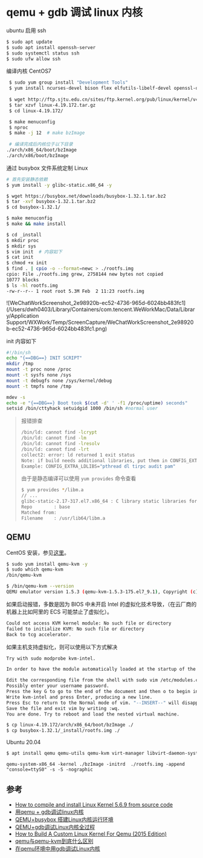 # qemu + gdb 调试 linux 内核

ubuntu 启用 ssh

```bash
$ sudo apt update
$ sudo apt install openssh-server
$ sudo systemctl status ssh
$ sudo ufw allow ssh
```



编译内核 CentOS7

```bash
 $ sudo yum group install "Development Tools"
 $ yum install ncurses-devel bison flex elfutils-libelf-devel openssl-devel
 
 $ wget http://ftp.sjtu.edu.cn/sites/ftp.kernel.org/pub/linux/kernel/v4.x/linux-4.19.172.tar.gz
 $ tar xzvf linux-4.19.172.tar.gz
 $ cd linux-4.19.172/

 $ make menuconfig
 $ nproc
 $ make -j 12  # make bzImage
 
 # 编译完成后内核位于以下目录
./arch/x86_64/boot/bzImage
./arch/x86/boot/bzImage
```



通过 busybox 文件系统定制 Linux

```bash
# 首先安装静态依赖
$ yum install -y glibc-static.x86_64 -y

$ wget https://busybox.net/downloads/busybox-1.32.1.tar.bz2
$ tar -xvf busybox-1.32.1.tar.bz2
$ cd busybox-1.32.1/

$ make menuconfig
$ make && make install

$ cd _install
$ mkdir proc
$ mkdir sys
$ vim init  # 内容如下
$ cat init
$ chmod +x init
$ find . | cpio -o --format=newc > ./rootfs.img
cpio: File ./rootfs.img grew, 2758144 new bytes not copied
10777 blocks
$ ls -hl rootfs.img
-rw-r--r-- 1 root root 5.3M Feb  2 11:23 rootfs.img
```

![WeChatWorkScreenshot_2e98920b-ec52-4736-965d-6024bb483fc1](/Users/dwh0403/Library/Containers/com.tencent.WeWorkMac/Data/Library/Application Support/WXWork/Temp/ScreenCapture/WeChatWorkScreenshot_2e98920b-ec52-4736-965d-6024bb483fc1.png)



init 内容如下

```bash
#!/bin/sh
echo "{==DBG==} INIT SCRIPT"
mkdir /tmp
mount -t proc none /proc
mount -t sysfs none /sys
mount -t debugfs none /sys/kernel/debug
mount -t tmpfs none /tmp

mdev -s 
echo -e "{==DBG==} Boot took $(cut -d' ' -f1 /proc/uptime) seconds"
setsid /bin/cttyhack setuidgid 1000 /bin/sh #normal user
```



> 报错排查
>
> ```bash
> /bin/ld: cannot find -lcrypt
> /bin/ld: cannot find -lm
> /bin/ld: cannot find -lresolv
> /bin/ld: cannot find -lrt
> collect2: error: ld returned 1 exit status
> Note: if build needs additional libraries, put them in CONFIG_EXTRA_LDLIBS.
> Example: CONFIG_EXTRA_LDLIBS="pthread dl tirpc audit pam"
> ```
>
> 由于是静态编译可以使用 `yum provides` 命令查看
>
> ```bash
> $ yum provides */libm.a
> // ...
> glibc-static-2.17-317.el7.x86_64 : C library static libraries for -static linking.
> Repo        : base
> Matched from:
> Filename    : /usr/lib64/libm.a
> ```



## QEMU

CentOS 安装，参见[这里](https://www.qemu.org/download/)。

```bash
$ sudo yum install qemu-kvm -y
$ sudo which qemu-kvm
/bin/qemu-kvm

$ /bin/qemu-kvm --version
QEMU emulator version 1.5.3 (qemu-kvm-1.5.3-175.el7_9.1), Copyright (c) 2003-2008 Fabrice Bellard
```



如果启动报错，多数是因为 BIOS 中未开启 Intel 的虚拟化技术导致，（在云厂商的机器上比如阿里的 ECS 可能禁止了虚拟化）。

```bash
Could not access KVM kernel module: No such file or directory
failed to initialize KVM: No such file or directory
Back to tcg accelerator.
```

如果主机支持虚拟化，则可以使用以下方式解决

```bash
Try with sudo modprobe kvm-intel.

In order to have the module automatically loaded at the startup of the virtual machine, do the following:

Edit the corresponding file from the shell with sudo vim /etc/modules.conf
Possibly enter your username password.
Press the key G to go to the end of the document and then o to begin inserting.
Write kvm-intel and press Enter, producing a new line.
Press Esc to return to the Normal mode of vim. "--INSERT--" will disappear fromthe bottom.
Save the file and exit vim by writing :wq.
You are done. Try to reboot and load the nested virtual machine.
```



```bash
$ cp linux-4.19.172/arch/x86_64/boot/bzImage ./
$ cp busybox-1.32.1/_install/rootfs.img ./
```



Ubuntu  20.04

```bash
$ apt install qemu qemu-utils qemu-kvm virt-manager libvirt-daemon-system libvirt-clients bridge-utils
```



```
qemu-system-x86_64 -kernel ./bzImage -initrd  ./rootfs.img -append "console=ttyS0" -s -S -nographic
```



## 参考

* [How to compile and install Linux Kernel 5.6.9 from source code](https://www.cyberciti.biz/tips/compiling-linux-kernel-26.html)
* [用qemu + gdb调试linux内核](https://www.jianshu.com/p/431d606d322c)
* [QEMU+busybox 搭建Linux内核运行环境](https://www.sunxiaokong.xyz/2020-01-14/lzx-linuxkernel-qemuinit/)
* [QEMU+gdb调试Linux内核全过程](https://blog.csdn.net/jasonLee_lijiaqi/article/details/80967912)
* [How to Build A Custom Linux Kernel For Qemu (2015 Edition)](http://mgalgs.github.io/2015/05/16/how-to-build-a-custom-linux-kernel-for-qemu-2015-edition.html)
* [qemu与qemu-kvm到底什么区别](https://www.cnblogs.com/hugetong/p/8808544.html)
* [在qemu环境中用gdb调试Linux内核](https://www.cnblogs.com/wipan/p/9264979.html)